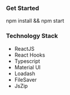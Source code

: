 ### Get Started

npm install && npm start

### Technology Stack

- ReactJS
- React Hooks
- Typescript
- Material UI
- Loadash
- FileSaver
- JsZip
